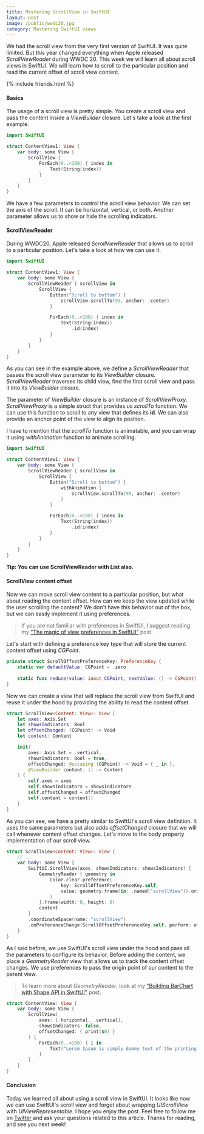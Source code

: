 ```yaml
---
title: Mastering ScrollView in SwiftUI
layout: post
image: /public/wwdc20.jpg
category: Mastering SwiftUI views
---
```


We had the scroll view from the very first version of SwiftUI. It was quite limited. But this year changed everything when Apple released *ScrollViewReader* during WWDC 20. This week we will learn all about scroll views in SwiftUI. We will learn how to scroll to the particular position and read the current offset of scroll view content.

{% include friends.html %}

#### Basics
The usage of a scroll view is pretty simple. You create a scroll view and pass the content inside a *ViewBuilder* closure. Let's take a look at the first example.

```swift
import SwiftUI

struct ContentView1: View {
    var body: some View {
        ScrollView {
            ForEach(0..<100) { index in
                Text(String(index))
            }
        }
    }
}
```

We have a few parameters to control the scroll view behavior. We can set the axis of the scroll. It can be horizontal, vertical, or both. Another parameter allows us to show or hide the scrolling indicators.

#### ScrollViewReader
During WWDC20, Apple released *ScrollViewReader* that allows us to scroll to a particular position. Let's take a look at how we can use it.

```swift
import SwiftUI

struct ContentView1: View {
    var body: some View {
        ScrollViewReader { scrollView in
            ScrollView {
                Button("Scroll to bottom") {
                    scrollView.scrollTo(99, anchor: .center)
                }

                ForEach(0..<100) { index in
                    Text(String(index))
                        .id(index)
                }
            }
        }
    }
}
```

As you can see in the example above, we define a *ScrollViewReader* that passes the scroll view parameter to its *ViewBuilder* closure. *ScrollViewReader* traverses its child view, find the first scroll view and pass it into its *ViewBuilder* closure.

The parameter of *ViewBuilder* closure is an instance of *ScrollViewProxy*. *ScrollViewProxy* is a simple struct that provides us *scrollTo* function. We can use this function to scroll to any view that defines its **id**. We can also provide an anchor point of the view to align its position.

I have to mention that the *scrollTo* function is animatable, and you can wrap it using *withAnimation* function to animate scrolling.

```swift
import SwiftUI

struct ContentView1: View {
    var body: some View {
        ScrollViewReader { scrollView in
            ScrollView {
                Button("Scroll to bottom") {
                    withAnimation {
                        scrollView.scrollTo(99, anchor: .center)
                    }
                }

                ForEach(0..<100) { index in
                    Text(String(index))
                        .id(index)
                }
            }
        }
    }
}
```

**Tip: You can use ScrollViewReader with List also.**

#### ScrollView content offset
Now we can move scroll view content to a particular position, but what about reading the content offset. How can we keep the view updated while the user scrolling the content? We don't have this behavior out of the box, but we can easily implement it using preferences.

> If you are not familiar with preferences in SwiftUI, I suggest reading my ["The magic of view preferences in SwiftUI"](/2020/01/15/the-magic-of-view-preferences-in-swiftui/) post.

Let's start with defining a preference key type that will store the current content offset using *CGPoint*.

```swift
private struct ScrollOffsetPreferenceKey: PreferenceKey {
    static var defaultValue: CGPoint = .zero
    
    static func reduce(value: inout CGPoint, nextValue: () -> CGPoint) {}
}
```

Now we can create a view that will replace the scroll view from SwiftUI and reuse it under the hood by providing the ability to read the content offset.

```swift
struct ScrollView<Content: View>: View {
    let axes: Axis.Set
    let showsIndicators: Bool
    let offsetChanged: (CGPoint) -> Void
    let content: Content

    init(
        axes: Axis.Set = .vertical,
        showsIndicators: Bool = true,
        offsetChanged: @escaping (CGPoint) -> Void = { _ in },
        @ViewBuilder content: () -> Content
    ) {
        self.axes = axes
        self.showsIndicators = showsIndicators
        self.offsetChanged = offsetChanged
        self.content = content()
    }
}
```

As you can see, we have a pretty similar to SwiftUI's scroll view definition. It uses the same parameters but also adds *offsetChanged* closure that we will call whenever content offset changes. Let's move to the body property implementation of our scroll view.

```swift
struct ScrollView<Content: View>: View {
    // ...
    var body: some View {
        SwiftUI.ScrollView(axes, showsIndicators: showsIndicators) {
            GeometryReader { geometry in
                Color.clear.preference(
                    key: ScrollOffsetPreferenceKey.self,
                    value: geometry.frame(in: .named("scrollView")).origin
                )
            }.frame(width: 0, height: 0)
            content
        }
        .coordinateSpace(name: "scrollView")
        .onPreferenceChange(ScrollOffsetPreferenceKey.self, perform: offsetChanged)
    }
}
```

As I said before, we use SwiftUI's scroll view under the hood and pass all the parameters to configure its behavior. Before adding the content, we place a *GeometryReader* view that allows us to track the content offset changes. We use preferences to pass the origin point of our content to the parent view.

> To learn more about *GeometryReader*, look at my ["Building BarChart with Shape API in SwiftUI"](/2019/08/14/building-barchart-with-shape-api-in-swiftui/) post.

```swift
struct ContentView: View {
    var body: some View {
        ScrollView(
            axes: [.horizontal, .vertical],
            showsIndicators: false,
            offsetChanged: { print($0) }
        ) {
            ForEach(0..<100) { i in
                Text("Lorem Ipsum is simply dummy text of the printing and typesetting industry. Lorem Ipsum has been the industry's standard dummy text ever since the 1500s, when an unknown printer took a galley of type and scrambled it to make a type specimen book.")
            }
        }
    }
}
```

#### Conclusion
Today we learned all about using a scroll view in SwiftUI. It looks like now we can use SwiftUI's scroll view and forget about wrapping *UIScrollView* with *UIViewRepresentable*. I hope you enjoy the post. Feel free to follow me on [Twitter](https://twitter.com/mecid) and ask your questions related to this article. Thanks for reading, and see you next week!